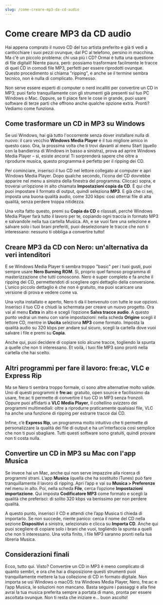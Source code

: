 ```yaml
---
slug: /come-creare-mp3-da-cd-audio
---
```



# Come creare MP3 da CD audio

Hai appena comprato il nuovo CD del tuo artista preferito e già ti vedi a canticchiare i suoi pezzi ovunque, dal PC al telefono, persino in macchina. Ma c'è un piccolo problema: chi usa più i CD? Ormai è tutta una questione di file digitali! Niente paura, però: possiamo trasformare facilmente le tracce di quel CD in comodi file MP3, perfetti per essere riprodotti ovunque. Questo procedimento si chiama "ripping", e anche se il termine sembra tecnico, non è nulla di complicato. Promesso.

Non serve essere esperti di computer o nerd incalliti per convertire un CD in MP3; puoi farlo tranquillamente con gli strumenti già presenti sul tuo PC Windows o Mac. Oppure, se ti piace fare le cose in grande, puoi usare software di terze parti che offrono anche qualche opzione extra. Pronti? Vediamo come funziona.

## Come trasformare un CD in MP3 su Windows

Se usi Windows, hai già tutto l'occorrente senza dover installare nulla di nuovo: il caro vecchio **Windows Media Player** è il tuo migliore amico in questo caso. Ora, la prossima volta che ti trovi davanti al menu Start (quello con la bandierina di Windows in basso a sinistra), prova ad aprire Windows Media Player – sì, esiste ancora! Ti sorprenderà sapere che oltre a riprodurre musica, questo programma è perfetto per il ripping dei CD.  

Per cominciare, inserisci il tuo CD nel lettore collegato al computer e apri Windows Media Player. Dopo qualche secondo, l’icona del CD dovrebbe apparire nel menu a sinistra della finestra del programma. Cliccaci sopra, e troverai un’opzione in alto chiamata **Impostazioni copia da CD**. È qui che puoi impostare il formato di output, quindi seleziona **MP3**. E già che ci sei, imposta una buona qualità audio, come 320 kbps: così otterrai file di alta qualità, senza perdere troppa nitidezza. 

Una volta fatto questo, premi su **Copia da CD** e rilassati, perché Windows Media Player farà tutto il lavoro per te, copiando ogni traccia in formato MP3 e salvandole nella tua cartella Musica. Ah, e se vuoi fare una selezione e salvare solo i tuoi brani preferiti, puoi deselezionare le tracce che non ti interessano: nessuno ti obbliga a convertire tutto!

## Creare MP3 da CD con Nero: un'alternativa da veri intenditori

E se Windows Media Player ti sembra troppo "basic" per i tuoi gusti, puoi sempre usare **Nero Burning ROM**. Sì, proprio quel famoso programma di masterizzazione che tutti conoscono. Nero è super completo e fa anche il ripping dei CD, permettendoti di scegliere ogni dettaglio della conversione. L’unico piccolo dettaglio è che non è gratuito, ma puoi scaricare una versione di prova e vedere come va.

Una volta installato e aperto, Nero ti dà il benvenuto con tutte le sue opzioni. Inserisci il tuo CD e chiudi la schermata per creare un nuovo progetto. Ora vai al menu **Extra** in alto e scegli l’opzione **Salva tracce audio**. A questo punto vedrai un menu con varie impostazioni: nella scheda **Origine** scegli il lettore CD, mentre in **Uscita** seleziona **MP3** come formato. Imposta la qualità audio su 320 kbps per andare sul sicuro, scegli la cartella dove vuoi salvare i file e premi su **Copia**.

Anche qui, puoi decidere di copiare solo alcune tracce, togliendo la spunta a quelle che non ti interessano. Et voilà, i tuoi file MP3 sono pronti nella cartella che hai scelto.

## Altri programmi per fare il lavoro: fre:ac, VLC e Express Rip

Ma se Nero ti sembra troppo formale, ci sono altre alternative molto valide. Uno di questi programmi è **fre:ac**: gratuito, open source e facilissimo da usare, fre:ac ti permette di convertire il tuo CD in MP3 senza fronzoli. Oppure puoi affidarti a **VLC Media Player**, il coltellino svizzero dei programmi multimediali: oltre a riprodurre praticamente qualsiasi file, VLC ha anche una funzione di ripping per estrarre tracce dai CD.

Infine, c’è **Express Rip**, un programma molto intuitivo che ti permette di personalizzare la qualità dei file di output e ha un'interfaccia così semplice che non ti puoi sbagliare. Tutti questi software sono gratuiti, quindi provare non ti costa nulla.

## Convertire un CD in MP3 su Mac con l'app Musica

Se invece hai un Mac, anche qui non serve impazzire alla ricerca di programmi strani. L’app **Musica** (quella che ha sostituito iTunes) può fare tranquillamente il lavoro di ripping. Apri l’app e vai su **Musica > Preferenze** nel menu in alto. Poi, nella scheda **File**, cerca l’opzione **Impostazioni importazione**. Qui imposta **Codificatore MP3** come formato e scegli la qualità che preferisci: di solito 320 kbps va benissimo per non perdere qualità.

A questo punto, inserisci il CD e attendi che l’app Musica ti chieda di importarlo. Se non succede, niente panico: cerca il nome del CD nella sezione **Dispositivi** a sinistra, selezionalo e clicca su **Importa CD**. Anche qui puoi scegliere di copiare solo i brani che vuoi, togliendo la spunta a quelli che non ti interessano. Una volta finito, i file MP3 saranno pronti nella tua libreria Musica.

## Considerazioni finali

Ecco, tutto qui. Visto? Convertire un CD in MP3 è meno complicato di quanto sembri, e ora che hai a disposizione questi strumenti puoi tranquillamente mettere la tua collezione di CD in formato digitale. Non importa se usi Windows o macOS: tra Windows Media Player, Nero, fre:ac e l’app Musica, le soluzioni non mancano. Basta seguire i passaggi e alla fine avrai la tua musica preferita sempre a portata di mano, pronta per essere ascoltata ovunque. Non ti resta che iniziare e… buon ascolto!